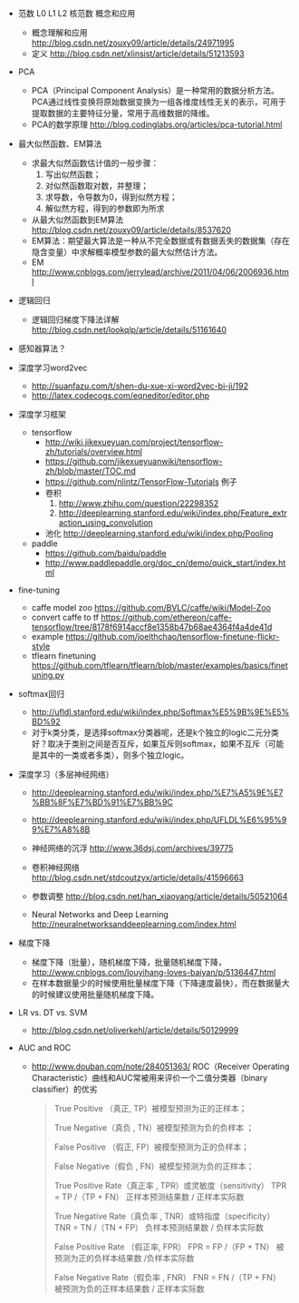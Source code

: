 - 范数 L0 L1 L2 核范数 概念和应用

  - 概念理解和应用 http://blog.csdn.net/zouxy09/article/details/24971995
  - 定义 http://blog.csdn.net/xlinsist/article/details/51213593
  
- PCA

  - PCA（Principal Component Analysis）是一种常用的数据分析方法。PCA通过线性变换将原始数据变换为一组各维度线性无关的表示，可用于提取数据的主要特征分量，常用于高维数据的降维。
  - PCA的数学原理 http://blog.codinglabs.org/articles/pca-tutorial.html

- 最大似然函数、EM算法

  - 求最大似然函数估计值的一般步骤：
    1. 写出似然函数；
    2. 对似然函数取对数，并整理；
    3. 求导数，令导数为0，得到似然方程；
    4. 解似然方程，得到的参数即为所求
  - 从最大似然函数到EM算法 http://blog.csdn.net/zouxy09/article/details/8537620
  - EM算法：期望最大算法是一种从不完全数据或有数据丢失的数据集（存在隐含变量）中求解概率模型参数的最大似然估计方法。
  - EM http://www.cnblogs.com/jerrylead/archive/2011/04/06/2006936.html

- 逻辑回归
  
  - 逻辑回归梯度下降法详解 http://blog.csdn.net/lookqlp/article/details/51161640 

- 感知器算法？


- 深度学习word2vec
  
  - http://suanfazu.com/t/shen-du-xue-xi-word2vec-bi-ji/192  
  - http://latex.codecogs.com/eqneditor/editor.php

- 深度学习框架
  
  - tensorflow
     - http://wiki.jikexueyuan.com/project/tensorflow-zh/tutorials/overview.html
     - https://github.com/jikexueyuanwiki/tensorflow-zh/blob/master/TOC.md
     - https://github.com/nlintz/TensorFlow-Tutorials 例子  
     - 卷积 
       1. http://www.zhihu.com/question/22298352
       2. http://deeplearning.stanford.edu/wiki/index.php/Feature_extraction_using_convolution
     - 池化 http://deeplearning.stanford.edu/wiki/index.php/Pooling
  - paddle
     - https://github.com/baidu/paddle
     - http://www.paddlepaddle.org/doc_cn/demo/quick_start/index.html

- fine-tuning

    - caffe model zoo https://github.com/BVLC/caffe/wiki/Model-Zoo
    - convert caffe to tf https://github.com/ethereon/caffe-tensorflow/tree/8178f6914accf8e1358b47b68ae4364f4a4de41d
    - example https://github.com/joelthchao/tensorflow-finetune-flickr-style
    - tflearn finetuning https://github.com/tflearn/tflearn/blob/master/examples/basics/finetuning.py
- softmax回归

  - http://ufldl.stanford.edu/wiki/index.php/Softmax%E5%9B%9E%E5%BD%92
  - 对于k类分类，是选择softmax分类器呢，还是k个独立的logic二元分类好？取决于类别之间是否互斥，如果互斥则softmax，如果不互斥（可能是其中的一类或者多类），则多个独立logic。


- 深度学习（多层神经网络）
  - http://deeplearning.stanford.edu/wiki/index.php/%E7%A5%9E%E7%BB%8F%E7%BD%91%E7%BB%9C
    
  - http://deeplearning.stanford.edu/wiki/index.php/UFLDL%E6%95%99%E7%A8%8B
  - 神经网络的沉浮 http://www.36dsj.com/archives/39775 
  - 卷积神经网络 http://blog.csdn.net/stdcoutzyx/article/details/41596663
  - 参数调整 http://blog.csdn.net/han_xiaoyang/article/details/50521064
  - Neural Networks and Deep Learning http://neuralnetworksanddeeplearning.com/index.html
 

- 梯度下降
  
  - 梯度下降（批量），随机梯度下降，批量随机梯度下降，http://www.cnblogs.com/louyihang-loves-baiyan/p/5136447.html 
  - 在样本数据量少的时候使用批量梯度下降（下降速度最快），而在数据量大的时候建议使用批量随机梯度下降。

- LR vs. DT vs. SVM

  - http://blog.csdn.net/oliverkehl/article/details/50129999

- AUC and ROC

  - http://www.douban.com/note/284051363/ ROC（Receiver Operating Characteristic）曲线和AUC常被用来评价一个二值分类器（binary classifier）的优劣

    > True Positive （真正, TP）被模型预测为正的正样本；
    > 
    > True Negative（真负 , TN）被模型预测为负的负样本 ；
    > 
    > False Positive （假正, FP）被模型预测为正的负样本；
    > 
    > False Negative（假负 , FN）被模型预测为负的正样本；
    > 
    > True Positive Rate（真正率 , TPR）或灵敏度（sensitivity） 
    >    TPR = TP /（TP + FN） 
    >    正样本预测结果数 / 正样本实际数
    > 
    > True Negative Rate（真负率 , TNR）或特指度（specificity） 
    >    TNR = TN /（TN + FP） 
    >    负样本预测结果数 / 负样本实际数 
    > 
    > False Positive Rate （假正率, FPR） 
    >    FPR = FP /（FP + TN） 
    >    被预测为正的负样本结果数 /负样本实际数 
    > 
    > False Negative Rate（假负率 , FNR） 
    >    FNR = FN /（TP + FN） 
    >    被预测为负的正样本结果数 / 正样本实际数


